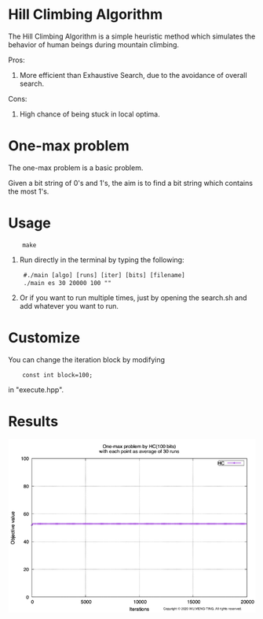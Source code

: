 # Hill Climbing Algorithm

The Hill Climbing Algorithm is a simple heuristic method which simulates the behavior of human beings during mountain climbing.

Pros:
1. More efficient than Exhaustive Search, due to the avoidance of overall search.

Cons:
1. High chance of being stuck in local optima.

# One-max problem

The one-max problem is a basic problem.

Given a bit string of  0's and 1's, the aim is to find a bit string which contains the most 1's.

# Usage

        make
1. Run directly in the terminal by typing the following:

        #./main [algo] [runs] [iter] [bits] [filename]
        ./main es 30 20000 100 ""
    
2. Or if you want to run multiple times, just by opening the search.sh and add whatever you want to run.  

# Customize

You can change the iteration block by modifying 

        const int block=100;
in "execute.hpp".

# Results

![alt text](https://github.com/MarttiWu/hill-climbing-one-max/blob/master/HC_one_max.png)

